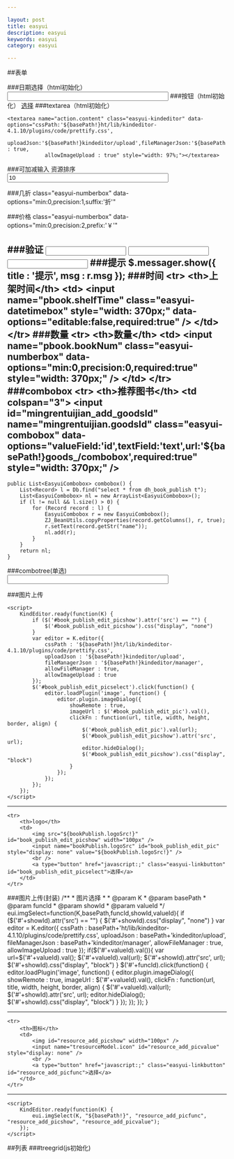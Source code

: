 ```yaml
---

layout: post
title: easyui
description: easyui
keywords: easyui
category: easyui

---
```


##表单

###日期选择（html初始化）
	<input name="tadminModel.birthday" class="easyui-validatebox Wdate" style="width: 370px;" onclick="WdatePicker({dateFmt:'yyyy-MM-dd',position:{right:0,top:0}})"/>
###按钮（html初始化）
	<a type="button" href="javascript:;" class="easyui-linkbutton" id="book_publish_edit_picselect">选择</a>
###textarea（html初始化）
	
	<textarea name="action.content" class="easyui-kindeditor" data-options="cssPath:'${basePath!}ht/lib/kindeditor-4.1.10/plugins/code/prettify.css',
				uploadJson:'${basePath!}kindeditor/upload',fileManagerJson:'${basePath!}kindeditor/manager',allowFileManager : true,
				allowImageUpload : true" style="width: 97%;"></textarea>

###可加减输入
	<tr>
		<th>资源排序</th>
		<td>
			<input name="tresource.seq" style="width: 370px;" class="easyui-numberspinner" data-options="min:0,max:999,editable:false,required:true,missingMessage:'请选择菜单排序'" value="10" style="width: 155px;" />
		</td>
	</tr>

###几折
	class="easyui-numberbox" data-options="min:0,precision:1,suffix:'折'"

###价格
	class="easyui-numberbox" data-options="min:0,precision:2,prefix:'￥'"

###验证
	<input  class="easyui-validatebox" data-options="required:true" /> 
	<input  class="easyui-validatebox" data-options="required:true,validType:'email'" /> 
	<input  class="easyui-validatebox" data-options="required:true,validType:'number'" /> 
###提示
	$.messager.show({
		title : '提示',
		msg : r.msg
	});
###时间
	<tr>
		<th>上架时间</th>
		<td>
			<input name="pbook.shelfTime" class="easyui-datetimebox" style="width: 370px;" data-options="editable:false,required:true" />
		</td>
	</tr>
###数量
	<tr>
		<th>数量</th>
		<td>
			<input name="pbook.bookNum" class="easyui-numberbox" data-options="min:0,precision:0,required:true" style="width: 370px;" />
		</td>
	</tr>
###combobox
	<tr>
		<th>推荐图书</th>
		<td colspan="3">
			<input id="mingrentuijian_add_goodsId" name="mingrentuijian.goodsId" class="easyui-combobox" data-options="valueField:'id',textField:'text',url:'${basePath!}goods_/combobox',required:true" style="width: 370px;" />
			<span onclick="$('#mingrentuijian_add_goodsId').combobox('clear');" class="icon-block icon-cut"></span>
		</td>
	</tr>
---
	public List<EasyuiCombobox> combobox() {
		List<Record> l = Db.find("select * from dh_book_publish t");
		List<EasyuiCombobox> nl = new ArrayList<EasyuiCombobox>();
		if (l != null && l.size() > 0) {
			for (Record record : l) {
				EasyuiCombobox r = new EasyuiCombobox();
				ZJ_BeanUtils.copyProperties(record.getColumns(), r, true);
				r.setText(record.getStr("name"));
				nl.add(r);
			}
		}
		return nl;
	}


###combotree(单选)
	<input name="article.articleClassId" class="easyui-combotree" data-options="valueField:'id',
																			   textField:'name',
																			   parentField:'pid',
																			   url:'${basePath!}articleClass_/treegrid' " 
																			   style="width: 370px;" />
	
###图片上传

	<script>
		KindEditor.ready(function(K) {
			if ($('#book_publish_edit_picshow').attr('src') == "") {
				$('#book_publish_edit_picshow').css("display", "none")
			}
			var editor = K.editor({
				cssPath : '${basePath!}ht/lib/kindeditor-4.1.10/plugins/code/prettify.css',
				uploadJson : '${basePath!}kindeditor/upload',
				fileManagerJson : '${basePath!}kindeditor/manager',
				allowFileManager : true,
				allowImageUpload : true
			});
			$('#book_publish_edit_picselect').click(function() {
				editor.loadPlugin('image', function() {
					editor.plugin.imageDialog({
						showRemote : true,
						imageUrl : $('#book_publish_edit_pic').val(),
						clickFn : function(url, title, width, height, border, align) {
							$('#book_publish_edit_pic').val(url);
							$('#book_publish_edit_picshow').attr('src', url);
							editor.hideDialog();
							$('#book_publish_edit_picshow').css("display", "block")
						}
					});
				});
			});
		});
	</script>
---
	<tr>
		<th>logo</th>
		<td>
			<img src="${bookPublish.logoSrc!}" id="book_publish_edit_picshow" width="100px" />
			<input name="bookPublish.logoSrc" id="book_publish_edit_pic" style="display: none" value="${bookPublish.logoSrc!}" />
			<br />
			<a type="button" href="javascript:;" class="easyui-linkbutton" id="book_publish_edit_picselect">选择</a>
		</td>
	</tr>

###图片上传(封装)
	/**
	 * 图片选择
	 * 
	 * @param K
	 * @param basePath
	 * @param funcId
	 * @param showId
	 * @param valueId
	 */
	eui.imgSelect=function(K,basePath,funcId,showId,valueId){
		if ($('#'+showId).attr('src') == "") {
			$('#'+showId).css("display", "none")
		}
		var editor = K.editor({
			cssPath : basePath+'ht/lib/kindeditor-4.1.10/plugins/code/prettify.css',
			uploadJson : basePath+'kindeditor/upload',
			fileManagerJson : basePath+'kindeditor/manager',
			allowFileManager : true,
			allowImageUpload : true
		});
		if($('#'+valueId).val()){
			var url=$('#'+valueId).val();
			$('#'+valueId).val(url);
			$('#'+showId).attr('src', url);
			$('#'+showId).css("display", "block")
		}
		$('#'+funcId).click(function() {
			editor.loadPlugin('image', function() {
				editor.plugin.imageDialog({
					showRemote : true,
					imageUrl : $('#'+valueId).val(),
					clickFn : function(url, title, width, height, border, align) {
						$('#'+valueId).val(url);
						$('#'+showId).attr('src', url);
						editor.hideDialog();
						$('#'+showId).css("display", "block")
					}
				});
			});
		});
	}

---
	<tr>
		<th>图标</th>
		<td>
			<img id="resource_add_picshow" width="100px" />
			<input name="tresourceModel.icon" id="resource_add_picvalue" style="display: none" />
			<br />
			<a type="button" href="javascript:;" class="easyui-linkbutton" id="resource_add_picfunc">选择</a>
		</td>
	</tr>

---
	<script>
		KindEditor.ready(function(K) {
			eui.imgSelect(K, "${basePath!}", "resource_add_picfunc", "resource_add_picshow", "resource_add_picvalue");
		});
	</script>
##列表
###treegrid(js初始化)
	<script type="text/javascript">
		$(function() {
			$('#book_type_treegrid').treegrid({
				url : '${basePath!}book_type_/treegrid',
				idField : 'id',
				treeField : 'text',
				parentField : 'pid',
				fit : true,
				fitColumns : true,
				border : false,
				frozenColumns : [ [ {
					title : '编号',
					field : 'id',
					width : 150,
					sortable : true,
					checkbox : true,
					hidden : true
				}, {
					title : '名称',
					field : 'text',
					width : 250,
					sortable : true
				} ] ],
				columns : [ [ {
					field : 'action',
					title : '动作',
					width : 100,
					formatter : function(value, row, index) {
						var str = '<span onclick="book_type_edit_fun(\'{0}\');" class="icon-edit icon-block"></span>&nbsp;<span onclick="book_type_del_fun(\'{1}\');" class="icon-no icon-block"/>';
						return zj.formatString(str, row.id, row.id);
					}
				} ] ],
				toolbar : [ {
					text : '增加',
					iconCls : 'icon-add',
					handler : function() {
						book_type_add_fun();
					}
				}, '-', {
					text : '展开',
					iconCls : 'icon-redo',
					handler : function() {
						var node = $('#book_type_treegrid').treegrid('getSelected');
						if (node) {
							$('#book_type_treegrid').treegrid('expandAll', node.cid);
						} else {
							$('#book_type_treegrid').treegrid('expandAll');
						}
					}
				}, '-', {
					text : '折叠',
					iconCls : 'icon-undo',
					handler : function() {
						var node = $('#book_type_treegrid').treegrid('getSelected');
						if (node) {
							$('#book_type_treegrid').treegrid('collapseAll', node.cid);
						} else {
							$('#book_type_treegrid').treegrid('collapseAll');
						}
					}
				}, '-', {
					text : '刷新',
					iconCls : 'icon-reload',
					handler : function() {
						$('#book_type_treegrid').treegrid('reload');
					}
				} ],
				onContextMenu : function(e, row) {
					e.preventDefault();
					$(this).treegrid('unselectAll');
					$(this).treegrid('select', row.id);
					$('#book_type_menu').menu('show', {
						left : e.pageX,
						top : e.pageY
					});
				}
			});
		});
	
		function book_type_add_fun() {
			$('<div/>').dialog({
				href : '${basePath!}book_type_/add',
				width : 500,
				height : 250,
				modal : true,
				title : '类型添加',
				buttons : [ {
					text : '增加',
					iconCls : 'icon-add',
					handler : function() {
						var d = $(this).closest('.window-body');
						$('#book_type_add_form').form('submit', {
							url : '${basePath!}book_type_/save',
							success : function(result) {
								var r = zj.toJson(result);
								$.messager.show({
									title : '提示',
									msg : r.msg
								});
								if (r.success) {
									d.dialog('destroy');
									$('#book_type_treegrid').treegrid('reload');
								}
							}
						});
					}
				} ],
				onClose : function() {
					$(this).dialog('destroy');
				}
			});
		}
	
		function book_type_edit_fun(id) {
			$('<div/>').dialog({
				href : '${basePath!}book_type_/edit?id=' + id,
				width : 500,
				height : 350,
				modal : true,
				title : '类型编辑',
				buttons : [ {
					text : '编辑',
					iconCls : 'icon-edit',
					handler : function() {
						var d = $(this).closest('.window-body');
						$('#book_type_edit_form').form('submit', {
							url : '${basePath!}book_type_/update',
							success : function(result) {
								var r = zj.toJson(result);
								$.messager.show({
									title : '提示',
									msg : r.msg
								});
								if (r.success) {
									d.dialog('destroy');
									$('#book_type_treegrid').treegrid('reload');
								}
							}
						});
					}
				} ],
				onClose : function() {
					$(this).dialog('destroy');
				}
			});
		}
	
		function book_type_del_fun(id) {
			if (id != undefined) {
				$('#book_type_treegrid').treegrid('select', id);
			}
			var node = $('#book_type_treegrid').treegrid('getSelected');
			$.messager.confirm('询问', '您确定要删除【' + node.text + '】？', function(b) {
				if (b) {
					$.ajax({
						url : '${basePath!}book_type_/delete?ids=' + id,
						data : {
							id : node.id
						},
						dataType : 'json',
						success : function(r) {
							$.messager.show({
								title : '提示',
								msg : r.msg
							});
							if (r.success) {
								$('#book_type_treegrid').treegrid('reload');
							}
						}
					});
				}
	
			});
		}
	</script>
	<table id="book_type_treegrid"></table>
	<div id="book_type_menu" class="easyui-menu" style="width:120px;display: none;">
		<div onclick="book_type_add_fun();" data-options="iconCls:'icon-add'">增加</div>
		<div onclick="book_type_delete_fun();" data-options="iconCls:'icon-remove'">删除</div>
		<div onclick="book_type_edit_fun();" data-options="iconCls:'icon-edit'">编辑</div>
	</div>

###datagrid(js初始化)
	<script type="text/javascript">
		$(function() {
			$('#book_publish_datagrid').datagrid({
				url : '${basePath!}book_publish_/datagrid',
				fit : true,
				fitColumns : true,
				border : false,
				pagination : true,
				idField : 'id',
				pageSize : 50,
				pageList : [ 50, 100 ],
				sortName : 'id',
				sortOrder : 'desc',
				checkOnSelect : true,
				selectOnCheck : true,
				nowrap : false,
				frozenColumns : [ [ {
					title : '编号',
					field : 'id',
					width : 150,
					sortable : true,
					checkbox : true,
					hidden : false
				}, {
					title : '名称',
					field : 'name',
					width : 250,
					sortable : true
				} ] ],
				columns : [ [ {
					field : 'action',
					title : '动作',
					width : 100,
					formatter : function(value, row, index) {
						var str = '<span onclick="book_publish_edit_fun(\'{0}\');" class="icon-edit icon-block"></span>&nbsp;<span onclick="book_publish_del_fun(\'{1}\');" class="icon-no icon-block"/>';
						return zj.formatString(str, row.id, row.id);
					}
				} ] ],
				toolbar : '#book_publish_toolbar'
			});
		});
		//添加
		function book_publish_add_fun() {
			$('#book_publish_datagrid').datagrid('uncheckAll').datagrid('unselectAll').datagrid('clearSelections');
			$('<div/>').dialog({
				href : '${basePath!}book_publish_/add',
				width : 500,
				height : 450,
				modal : true,
				title : '添加图标',
				buttons : [ {
					text : '增加',
					iconCls : 'icon-add',
					handler : function() {
						var d = $(this).closest('.window-body');
						$('#book_publish_add_form').form({
							url : '${basePath!}book_publish_/save',
							success : function(result) {
								var r = zj.toJson(result);
								$.messager.show({
									title : '提示',
									msg : r.msg
								});
								if (r.success) {
									d.dialog('destroy');
									$('#book_publish_datagrid').datagrid('reload');
								}
							}
						});
						$('#book_publish_add_form').submit();
					}
				} ],
				onClose : function() {
					$(this).dialog('destroy');
				}
			});
		}
		//编辑
		function book_publish_edit_fun(id) {
			$('#book_publish_datagrid').datagrid('uncheckAll').datagrid('unselectAll').datagrid('clearSelections');
			$('<div/>').dialog({
				href : '${basePath!}book_publish_/edit?id=' + id,
				width : 500,
				height : 450,
				modal : true,
				title : '编辑出版社',
				buttons : [ {
					text : '编辑',
					iconCls : 'icon-edit',
					handler : function() {
						var d = $(this).closest('.window-body');
						$('#book_publish_edit_form').form('submit', {
							url : '${basePath!}book_publish_/update',
							success : function(result) {
								var r = zj.toJson(result);
								$.messager.show({
									title : '提示',
									msg : r.msg
								});
								if (r.success) {
									d.dialog('destroy');
									$('#book_publish_datagrid').datagrid('reload');
								}
							}
						});
					}
				} ],
				onClose : function() {
					$(this).dialog('destroy');
				}
			});
		}
	
		//删除
		function book_publish_dels_fun() {
			var rows = $('#book_publish_datagrid').datagrid('getChecked');
			var ids = [];
			if (rows.length > 0) {
				for (var i = 0; i < rows.length; i++) {
					ids.push(rows[i].id);
				}
				$.messager.confirm('确认', '您是否要删除当前选中的项目？', function(r) {
					if (r) {
						$.ajax({
							url : '${basePath!}book_publish_/delete',
							data : {
								ids : ids.join(',')
							},
							dataType : 'json',
							success : function(r) {
								$.messager.show({
									title : '提示',
									msg : r.msg
								});
								if (r.success) {
									$('#book_publish_datagrid').datagrid('reload');
									$('#book_publish_datagrid').datagrid('uncheckAll').datagrid('unselectAll').datagrid('clearSelections');
								}
							}
						});
					}
				});
			} else {
				$.messager.show({
					title : '提示',
					msg : '请勾选要删除的记录！'
				});
			}
		}
		function book_publish_del_fun(id) {
			$('#book_publish_datagrid').datagrid('uncheckAll').datagrid('unselectAll').datagrid('clearSelections');
			$('#book_publish_datagrid').datagrid('checkRow', $('#book_publish_datagrid').datagrid('getRowIndex', id));
			book_publish_dels_fun();
		}
	</script>
	<table id="book_publish_datagrid"></table>
	<div id="book_publish_toolbar" style="display: none;">
		<a href="javascript:void(0);" onclick="book_publish_add_fun();" class="easyui-linkbutton" data-options="iconCls:'icon-add',plain:true" style="float: left;">增加</a>
		<div class="datagrid-btn-separator"></div>
		<a href="javascript:void(0);" onclick="book_publish_dels_fun();" class="easyui-linkbutton" data-options="iconCls:'icon-remove',plain:true" style="float: left;">批量删除</a>
		<div class="datagrid-btn-separator"></div>
		<input id="searchbox" class="easyui-searchbox" style="width:150px;" data-options="searcher:function(value,name){$('#book_publish_datagrid').datagrid('load',{name:value});},prompt:'可模糊查询名称'"></input>
		<a href="javascript:void(0);" class="easyui-linkbutton" data-options="iconCls:'icon-cancel',plain:true" onclick="$('#book_publish_datagrid').datagrid('load',{});$('#searchbox').searchbox('setValue','');">清空条件</a>
	</div>


###treegrid(html初始化)

	<table id="resource_treegrid" class="easyui-treegrid" style="width:100%;height:100%"
		data-options="url:'${basePath!}resource/treegrid',
		border:true,
		fit:true,
		fitColumns:true, 
		idField:'id', 
		treeField:'text', 
		parentField:'pid', 
		pagination:false,
		onLoadSuccess:function(row, data) {
			//$('#resource_treegrid').treegrid('collapseAll');
		},
		toolbar:'#resource_toolbar' ">
		<thead>
			<tr>
				<th data-options="field:'ck',checkbox:true" width="80"></th>
				<th data-options="field:'text', title:'资源名称' " width="80"></th>
				<th data-options="field:'url', title:'资源路径' " width="80"></th>
				<th data-options="field:'icon', title:'图片', formatter:formatter " width="80"></th>
				<th data-options="field:'level', title:'层级'" width="80"></th>
				<th data-options="field:'seq', title:'顺序'" width="80"></th>
			</tr>
		</thead>
	</table>

###datagrid(html初始化)

	<table id="action_datagrid" class="easyui-datagrid" style="width:100%;height:100%"
		data-options="url:'${basePath!}action/datagrid',
		border:true,
		fit:true,
		fitColumns:true, 
		idField:'id', 
		pagination:true,
		toolbar:'#action_toolbar' ">
		<thead>
			<tr>
				<th data-options="field:'ck',checkbox:true" width="80"></th>
				<th data-options="field:'name', title:'动作名称' " width="80"></th>
				<th data-options="field:'code', title:'唯一码' " width="80"></th>
				<th data-options="field:'remarks', title:'注释'" width="80"></th>
			</tr>
		</thead>
	</table>


